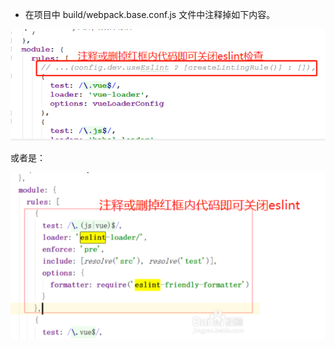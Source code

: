 *   在项目中 build/webpack.base.conf.js 文件中注释掉如下内容。

![image-20210216165953462](vue项目关闭ellint.assets/image-20210216165953462.png)

或者是：

![image-20210216170019779](vue项目关闭ellint.assets/image-20210216170019779.png)